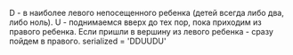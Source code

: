 D - в наиболее левого непосещенного ребенка (детей всегда либо два, либо ноль).
U - поднимаемся вверх до тех пор, пока приходим из правого ребенка. Если пришли в вершину из левого ребенка - сразу пойдем в правого.
serialized = 'DDUUDU'
